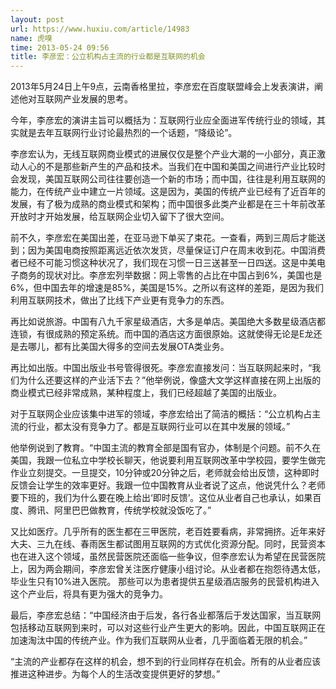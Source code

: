 ```yaml
---
layout: post
url: https://www.huxiu.com/article/14983
name: 虎嗅
time: 2013-05-24 09:56
title: 李彦宏：公立机构占主流的行业都是互联网的机会
---
```

2013年5月24日上午9点，云南香格里拉，李彦宏在百度联盟峰会上发表演讲，阐述他对互联网产业发展的思考。

今年，李彦宏的演讲主旨可以概括为：互联网行业应全面进军传统行业的领域，其实就是去年互联网行业讨论最热烈的一个话题，“降级论”。

李彦宏认为，无线互联网商业模式的进展仅仅是整个产业大潮的一小部分，真正激动人心的不是那些新产生的产品和技术。当我们在中国和美国之间进行产业比较时会发现，美国互联网公司往往要创造一个新的市场；而中国，往往是利用互联网的能力，在传统产业中建立一片领域。这是因为，美国的传统产业已经有了近百年的发展，有了极为成熟的商业模式和架构；而中国很多此类产业都是在三十年前改革开放时才开始发展，给互联网企业切入留下了很大空间。

前不久，李彦宏在美国出差，在亚马逊下单买了束花。一查看，两到三周后才能送到；因为美国电商按照距离远近依次发货，尽量保证订户在周末收到花。中国消费者已经不可能习惯这种状况了，我们现在习惯一日三送甚至一日四送。这是中美电子商务的现状对比。李彦宏列举数据：网上零售的占比在中国占到6%，美国也是6%，但中国去年的增速是85%，美国是15%。之所以有这样的差距，是因为我们利用互联网技术，做出了比线下产业更有竞争力的东西。

再比如说旅游。中国有八九千家星级酒店，大多是单店。美国绝大多数星级酒店都连锁，有很成熟的预定系统。而中国的酒店这方面很原始。这就使得无论是E龙还是去哪儿，都有比美国大得多的空间去发展OTA类业务。

再比如出版。中国出版业书号管得很死。李彦宏直接发问：当互联网起来时，“我们为什么还要这样的产业活下去？”他举例说，像盛大文学这样直接在网上出版的商业模式已经非常成熟，某种程度上，我们已经超越了美国的出版业。

对于互联网企业应该集中进军的领域，李彦宏给出了简洁的概括：“公立机构占主流的行业，都太没有竞争力了。都是互联网行业可以在其中发展的领域。”

他举例说到了教育。“中国主流的教育全部是国有官办，体制是个问题。前不久在美国，我跟一位私立中学校长聊天，他说要利用互联网改革中学校园，要学生做完作业立刻提交。一旦提交，10分钟或20分钟之后，老师就会给出反馈，这种即时反馈会让学生的效率更好。我跟一位中国教育从业者说了这点，他说凭什么？老师要下班的，我们为什么要在晚上给出‘即时反馈’。这位从业者自己也承认，如果百度、腾讯、阿里巴巴做教育，传统学校就没饭吃了。”

又比如医疗。几乎所有的医生都在三甲医院，老百姓要看病，非常拥挤。近年来好大夫、三九在线、春雨医生都试图用互联网的方式优化资源分配。同时，民营资本也在进入这个领域，虽然民营医院还面临一些争议，但李彦宏认为希望在民营医院上，因为两会期间，李彦宏曾关注医疗健康小组讨论。从业者都在抱怨待遇太低，毕业生只有10%进入医院。 那些可以为患者提供五星级酒店服务的民营机构进入这个产业后，将具有更为强大的竞争力。

最后，李彦宏总结：“中国经济由于后发，各行各业都落后于发达国家，当互联网包括移动互联网到来时，可以对这些行业产生更大的影响。因此，中国互联网正在加速淘汰中国的传统产业。作为我们互联网从业者，几乎面临着无限的机会。”

“主流的产业都存在这样的机会，想不到的行业同样存在机会。所有的从业者应该推进这种进步。为每个人的生活改变提供更好的梦想。”

